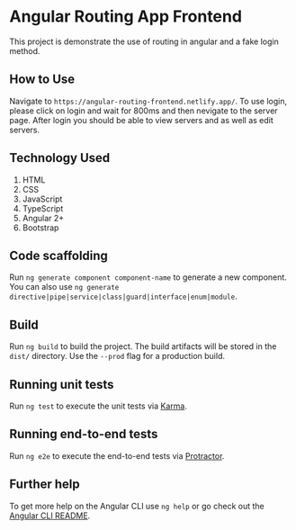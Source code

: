 # Angular Routing App Frontend

This project is demonstrate the use of routing in angular and a fake login method. 

## How to Use

Navigate to `https://angular-routing-frontend.netlify.app/`. To use login, please click on login and wait for 800ms and then nevigate to the server page. After login you should be able to view servers and as well as edit servers.

## Technology Used
1. HTML
2. CSS
3. JavaScript
4. TypeScript
5. Angular 2+
6. Bootstrap

## Code scaffolding

Run `ng generate component component-name` to generate a new component. You can also use `ng generate directive|pipe|service|class|guard|interface|enum|module`.

## Build

Run `ng build` to build the project. The build artifacts will be stored in the `dist/` directory. Use the `--prod` flag for a production build.

## Running unit tests

Run `ng test` to execute the unit tests via [Karma](https://karma-runner.github.io).

## Running end-to-end tests

Run `ng e2e` to execute the end-to-end tests via [Protractor](http://www.protractortest.org/).

## Further help

To get more help on the Angular CLI use `ng help` or go check out the [Angular CLI README](https://github.com/angular/angular-cli/blob/master/README.md).
